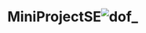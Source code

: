 # MiniProjectSE![dof_](https://github.com/Adinakallus/MiniProjectSE/assets/73253528/d50d4671-c132-4e42-8b1a-c72a4b9111ab)
